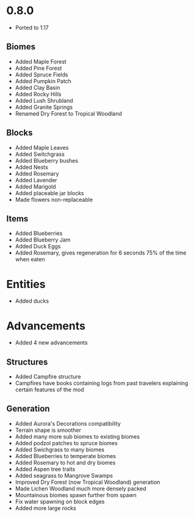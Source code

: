 # 0.8.0

* Ported to 1.17

## Biomes
* Added Maple Forest
* Added Pine Forest
* Added Spruce Fields
* Added Pumpkin Patch
* Added Clay Basin
* Added Rocky Hills
* Added Lush Shrubland
* Added Granite Springs
* Renamed Dry Forest to Tropical Woodland

## Blocks
* Added Maple Leaves
* Added Switchgrass
* Added Blueberry bushes
* Added Nests
* Added Rosemary
* Added Lavender
* Added Marigold
* Added placeable jar blocks
* Made flowers non-replaceable

## Items
* Added Blueberries
* Added Blueberry Jam
* Added Duck Eggs
* Added Rosemary, gives regeneration for 6 seconds 75% of the time when eaten

# Entities
* Added ducks

# Advancements
* Added 4 new advancements

## Structures
* Added Campfire structure
* Campfires have books containing logs from past travelers explaining certain features of the mod

## Generation
* Added Aurora's Decorations compatibility
* Terrain shape is smoother
* Added many more sub biomes to existing biomes
* Added podzol patches to spruce biomes
* Added Swichgrass to many biomes
* Added Blueberries to temperate biomes
* Added Rosemary to hot and dry biomes
* Added Aspen tree traits
* Added seagrass to Mangrove Swamps
* Improved Dry Forest (now Tropical Woodland) generation
* Made Lichen Woodland much more densely packed
* Mountainous biomes spawn further from spawn
* Fix water spawning on block edges
* Added more large rocks